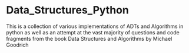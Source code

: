 # Data_Structures_Python
This is a collection of various implementations of ADTs and Algorithms in python as well as an attempt at the vast majority of questions and code fragments from the book Data Structures and Algorithms by Michael Goodrich
